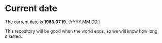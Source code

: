# Current date

The current date is **1983.07.19.** (YYYY.MM.DD.)

This repository will be good when the world ends, so we will know how long it lasted.